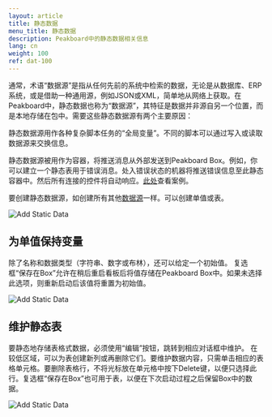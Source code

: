```yaml
---
layout: article
title: 静态数据
menu_title: 静态数据
description: Peakboard中的静态数据相关信息
lang: cn
weight: 100
ref: dat-100
---
```

通常，术语“数据源”是指从任何先前的系统中检索的数据，无论是从数据库、ERP系统，或是借助一种通用源，例如JSON或XML，简单地从网络上获取。在Peakboard中，静态数据也称为“数据源”，其特征是数据并非源自另一个位置，而是本地存储在包中。需要这些静态数据源有两个主要原因：

静态数据源用作各种复杂脚本任务的“全局变量”。不同的脚本可以通过写入或读取数据源来交换信息。

静态数据源被用作为容器，将推送消息从外部发送到Peakboard Box。例如，你可以建立一个静态表用于错误消息。处入错误状态的机器将推送错误信息至此静态容器中。然后所有连接的控件将自动响应。[此处](/misc/02-cn-push-messages.html)查看案例。

要创建静态数据源，如创建所有其他[数据源](/tutorials/03-cn-xml-data.html)一样。可以创建单值或表。

![Add Static Data](/assets/images/data-sources/static-data/add-data-dialog.png)

## 为单值保持变量

除了名称和数据类型（字符串、数字或布林），还可以给定一个初始值。 复选框“保存在Box”允许在稍后重启看板后将值存储在Peakboard Box中。如果未选择此选项，则重新启动后该值将重置为初始值。

![Add Static Data](/assets/images/data-sources/static-data/static-single-variable.png)

## 维护静态表

要静态地存储表格式数据，必须使用“编辑”按钮，跳转到相应对话框中维护。 在较低区域，可以为表创建新列或再删除它们。要维护数据内容，只需单击相应的表格单元格。要删除表格行，不将光标放在单元格中按下Delete键，以便只选择此行。复选框“保存在Box”也可用于表，以便在下次启动过程之后保留Box中的数据。


![Add Static Data](/assets/images/data-sources/static-data/static-table-variable.png)